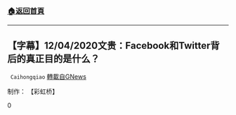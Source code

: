 ###  [:house:返回首頁](https://github.com/ourhimalayas/txt)
---

## 【字幕】12/04/2020文贵：Facebook和Twitter背后的真正目的是什么？
` Caihongqiao` [轉載自GNews](https://gnews.org/zh-hans/622959/)

制作： 【彩虹桥】

0
